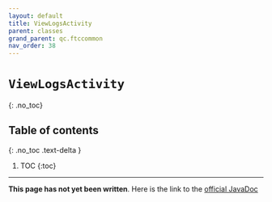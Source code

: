 ```yaml
---
layout: default
title: ViewLogsActivity
parent: classes
grand_parent: qc.ftccommon
nav_order: 38
---
```

# `ViewLogsActivity`
{: .no_toc}

## Table of contents
{: .no_toc .text-delta }

1. TOC
{:toc}
---
**This page has not yet been written**. Here is the link to the [official JavaDoc](https://ftctechnh.github.io/ftc_app/doc/javadoc/com/qualcomm/ftccommon/ViewLogsActivity.html)
        